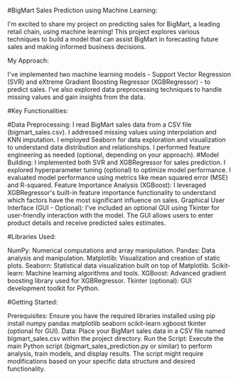 #BigMart Sales Prediction using Machine Learning:

I'm excited to share my project on predicting sales for BigMart, a leading retail chain, using machine learning! This project explores various techniques to build a model that can assist BigMart in forecasting future sales and making informed business decisions.

My Approach:

I've implemented two machine learning models - Support Vector Regression (SVR) and eXtreme Gradient Boosting Regressor (XGBRegressor) - to predict sales. I've also explored data preprocessing techniques to handle missing values and gain insights from the data.

#Key Functionalities:

#Data Preprocessing:
I read BigMart sales data from a CSV file (bigmart_sales.csv).
I addressed missing values using interpolation and KNN imputation.
I employed Seaborn for data exploration and visualization to understand data distribution and relationships.
I performed feature engineering as needed (optional, depending on your approach).
#Model Building:
I implemented both SVR and XGBRegressor for sales prediction.
I explored hyperparameter tuning (optional) to optimize model performance.
I evaluated model performance using metrics like mean squared error (MSE) and R-squared.
Feature Importance Analysis (XGBoost):
I leveraged XGBRegressor's built-in feature importance functionality to understand which factors have the most significant influence on sales.
Graphical User Interface (GUI - Optional):
I've included an optional GUI using Tkinter for user-friendly interaction with the model.
The GUI allows users to enter product details and receive predicted sales estimates.

#Libraries Used:

NumPy: Numerical computations and array manipulation.
Pandas: Data analysis and manipulation.
Matplotlib: Visualization and creation of static plots.
Seaborn: Statistical data visualization built on top of Matplotlib.
Scikit-learn: Machine learning algorithms and tools.
XGBoost: Advanced gradient boosting library used for XGBRegressor.
Tkinter (optional): GUI development toolkit for Python.

#Getting Started:

Prerequisites: Ensure you have the required libraries installed using pip install numpy pandas matplotlib seaborn scikit-learn xgboost tkinter (optional for GUI).
Data: Place your BigMart sales data in a CSV file named bigmart_sales.csv within the project directory.
Run the Script: Execute the main Python script (bigmart_sales_prediction.py or similar) to perform analysis, train models, and display results. The script might require modifications based on your specific data structure and desired functionality.
